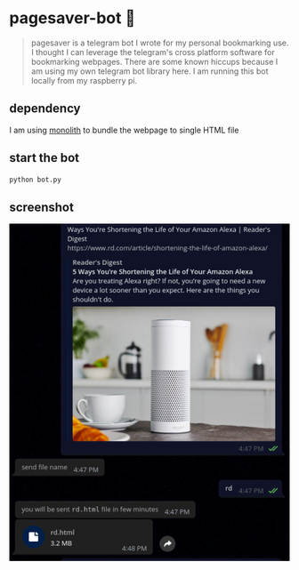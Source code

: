 # pagesaver-bot :bookmark_tabs:

> pagesaver is a telegram bot I wrote for my personal bookmarking use. I thought I can leverage the telegram's cross platform software for bookmarking webpages. There are some known hiccups because I am using my own telegram bot library here. I am running this bot locally from my raspberry pi.



## dependency

I am using [monolith](https://github.com/Y2Z/monolith) to bundle the webpage to single HTML file



## start the bot

``` bash
python bot.py
```

 

## screenshot

![bot](https://github.com/neelabalan/pagesaver-bot/blob/main/screenshot/bot.jpg)
